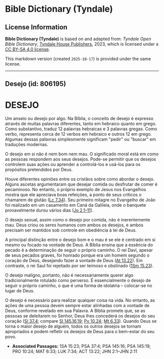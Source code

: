 # Bible Dictionary (Tyndale)

## License Information

**Bible Dictionary (Tyndale)** is based on and adapted from: _Tyndale Open Bible Dictionary_, [Tyndale House Publishers](https://tyndaleopenresources.com/), 2023, which is licensed under a [CC BY-SA 4.0 license](https://creativecommons.org/licenses/by-sa/4.0/legalcode.en).

This markdown version (created `2025-10-17`) is provided under the same license.



--------------------------------

## Desejo (id: 806195)

DESEJO
======

Um anseio ou desejo por algo. Na Bíblia, o conceito de desejo é expresso através de muitas palavras diferentes, tanto em hebraico quanto em grego. Como substantivo, traduz 12 palavras hebraicas e 3 palavras gregas. Como verbo, representa cerca de 12 verbos em hebraico e outros 12 em grego. Algumas dessas palavras simplesmente significam "pedir" ou "buscar" em traduções modernas.

O desejo em si não é nem bom nem mau. O significado moral está em como as pessoas respondem aos seus desejos. Pode\-se permitir que os desejos controlem suas ações ou aprender a controlá\-los e usá\-los para os propósitos pretendidos por Deus.

Houve diferentes opiniões entre os cristãos sobre como abordar o desejo. Alguns ascetas argumentaram que desejar comida ou desfrutar de comer é pecaminoso. No entanto, o próprio exemplo de Jesus nos Evangelhos mostra que ele apreciava boas refeições, a ponto de seus críticos o chamarem de glutão ([Lc 7\.34](https://ref.ly/Luke7:34)). Seu primeiro milagre no Evangelho de João foi realizado em um casamento em Caná da Galileia, onde o banquete provavelmente durou vários dias ([Jo 2\.1–11](https://ref.ly/John2:1-John2:11)).

O desejo sexual, assim como o desejo por comida, não é inerentemente mau. Deus criou os seres humanos com ambos os desejos, e ambos precisam ser mantidos sob controle em obediência à lei de Deus.

A principal distinção entre o desejo bom e o mau é se ele é centrado em si mesmo ou focado na vontade de Deus. A Bíblia ensina que a essência do pecado é a determinação de seguir o próprio caminho. O rei Davi, apesar de seus pecados graves, foi honrado porque era um homem segundo o coração de Deus, desejando fazer a vontade de Deus ([At 13\.22](https://ref.ly/Acts13:22)). Em contraste, o rei Saul foi rejeitado por ser teimoso e obstinado ([1Sm 15\.23](https://ref.ly/1Sam15:23)).

O desejo maligno, portanto, não é necessariamente querer algo tradicionalmente rotulado como perverso. É essencialmente o desejo de seguir o próprio caminho, o que é uma forma de idolatria – colocar\-se no lugar de Deus.

O desejo é necessário para realizar qualquer coisa na vida. No entanto, as ações de uma pessoa devem sempre estar alinhadas com a vontade de Deus, conforme revelado em sua Palavra. A Bíblia promete que, se as pessoas se deleitarem no Senhor, Deus lhes concederá os desejos do seu coração ([Sl 37\.4](https://ref.ly/Ps37:4); compare [Sl 145\.16,19](https://ref.ly/Ps145:16); [Pv 10\.24](https://ref.ly/Prov10:24); [Mt 6\.33](https://ref.ly/Matt6:33)). Quando Deus se torna o maior desejo de alguém, todos os outros desejos se tornam apropriados e podem refletir os desejos de Deus para o bem\-estar do seu povo.

* **Associated Passages:** 1SA 15:23; PSA 37:4; PSA 145:16; PSA 145:19; PRO 10:24; MAT 6:33; LUK 7:34; ACT 13:22; JHN 2:1–JHN 2:11

